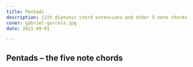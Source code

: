 ```yaml
---
title: Pentads
description: 11th diatonic chord extensions and other 5-note chords
cover: gabriel-gurrola.jpg
date: 2021-09-01

---
```



<script setup>
import pentad from '#/db/chord/pentad.yaml'
</script>

## Pentads – the five note chords

<chroma-profile-collection :collection="pentad" />

<youtube-embed video="RFH1LD4KdWs" />
